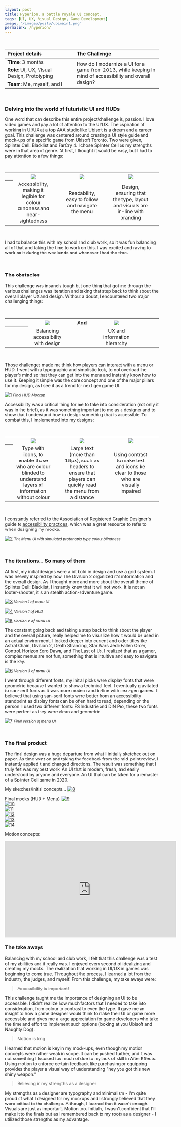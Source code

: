 ```yaml
---
layout: post
title: Hyperion, a battle royale UI concept.
tags: [UI, UX, Visual Design, Game Development]
image: '/images/posts/ubimain1.png'
permalink: /hyperion/
---
```


<br>

<table>
<colgroup>
<col width="40%" />
<col width="5%" />
<col width="55%" />
</colgroup>
<thead>
<tr align="left">
<th>Project details</th>
<th></th>
<th>The Challenge</th>
</tr>
</thead>
<tbody>
<tr>
<td markdown="span"><b>Time:</b> 3 months</td>
<td></td>
<td rowspan="3">How do I modernize a UI for a game from 2013, while keeping in mind of accessibility and overall design?</td>
</tr>
<tr>
<td markdown="span"><b>Role:</b> UI, UX, Visual Design, Prototyping</td>
<td></td>
</tr>
<tr>
<td markdown="span"><b>Team:</b> Me, myself, and I</td>
<td></td>
</tr>
</tbody>
</table>

<br>

### Delving into the world of futuristic UI and HUDs

One word that can describe this entire project/challenge is, passion. I love video games and pay a lot of attention to the UI/UX. The aspiration of working in UI/UX at a top AAA studio like Ubisoft is a dream and a career goal. This challenge was centered around creating a UI style guide and mock-ups of a specific game from Ubisoft Toronto. Two were given, Splinter Cell: Blacklist and FarCry 4. I chose Splinter Cell as my strengths were in that area of genre. At first, I thought it would be easy, but I had to pay attention to a few things:

<br>

<table>
    <colgroup>
<col width="5%" />        
<col width="26.66%" />
<col width="5%" />   
<col width="26.66%" />
<col width="5%" />   
<col width="26.66%" />
<col width="5%" />   
   </colgroup>
  <tr>
    <th align="center"></th>
    <th align="center"><img src="https://wilsontruong.com/images/posts/ubi1.png"></th>
    <th align="center"></th>
    <th align="center"><img src="https://wilsontruong.com/images/posts/ubi9.png"></th>
    <th align="center"></th>
    <th align="center"><img src="https://wilsontruong.com/images/posts/ubi3.png"></th>
    <th align="center"></th>
  </tr>
  <tr>
    <th align="center"></th>
    <td align="center">Accessibility, making it legible for colour blindness and near-sightedness</td>
    <td align="center"></td>
    <td align="center">Readability, easy to follow and navigate the menu</td>
    <td align="center"></td>
    <td align="center">Design, ensuring that the type, layout and visuals are in-line with branding</td>
    <td align="center"></td>
  </tr>
</table>

<br>    

I had to balance this with my school and club work, so it was fun balancing all of that and taking the time to work on this. I was excited and raving to work on it during the weekends and whenever I had the time.

<br>

### The obstacles

This challenge was insanely tough but one thing that got me through the various challenges was iteration and taking that step back to think about the overall player UX and design. Without a doubt, I encountered two major challenging things:

<br>

<table>
  <colgroup>
<col width="15%" />
<col width="25%" />
<col width="20%" />
<col width="25%" />
<col width="15%" />
</colgroup>
  <tr>
    <th align="center"></th>
    <th align="center"><img src="https://wilsontruong.com/images/posts/ubi6.png"></th>
    <th align="center"><b>And</b></th>
    <th align="center"><img src="https://wilsontruong.com/images/posts/ubi4.png"></th>
    <th align="center"></th>
  </tr>
  <tr>
    <th align="center"></th>
    <td align="center">Balancing accessibility with design</td>
    <td align="center"></td>
    <td align="center">UX and information hierarchy</td>
    <td align="center"></td>
  </tr>
</table>

<br>     
    
Those challenges made me think how players can interact with a menu or HUD. I went with a typographic and simplistic look, to not overload the player's mind so that they can get into the menu and instantly know how to use it. Keeping it simple was the core concept and one of the major pillars for my design, as I see it as a trend for next gen game UI.

[![1](/images/posts/ubi13.jpg)](https://wilsontruong.com/images/posts/ubi13.jpg)
<i style="font-size:12px;">Final HUD Mockup</i>

Accessibility was a critical thing for me to take into consideration (not only it was in the brief), as it was something important to me as a designer and to show that I understand how to design something that is accessible. To combat this, I implemented into my designs:

<br>

<table>
    <colgroup>
<col width="5%" />        
<col width="26.66%" />
<col width="5%" />   
<col width="26.66%" />
<col width="5%" />   
<col width="26.66%" />
<col width="5%" />   
   </colgroup>
  <tr>
    <th align="center"></th>
    <th align="center"><img src="https://wilsontruong.com/images/posts/ubi10.png"></th>
    <th align="center"></th>
    <th align="center"><img src="https://wilsontruong.com/images/posts/ubi12.png"></th>
    <th align="center"></th>
    <th align="center"><img src="https://wilsontruong.com/images/posts/ubi11.png"></th>
    <th align="center"></th>
  </tr>
  <tr>
    <th align="center"></th>
    <td align="center">Type with icons, to enable those who are colour blinded to understand layers of information without colour</td>
    <td align="center"></td>
    <td align="center">Large text (more than 18px), such as headers to ensure that players can quickly read the menu from a distance</td>
    <td align="center"></td>
    <td align="center">Using contrast to make text and icons be clear to those who are visually impaired</td>
    <td align="center"></td>
  </tr>
</table>

<br>  

I constantly referred to the Association of Registered Graphic Designer's guide to 
<a href="https://www.rgd.ca/resources/accessibility/access">accessibility practices</a>, which was a great resource to refer to when designing my mocks.

[![2](/images/posts/ubi15.png)](https://wilsontruong.com/images/posts/ubi15.png)
<i style="font-size:12px;">The Menu UI with simulated protanopia type colour blindness</i>

<br>

### The iterations... So many of them

At first, my initial designs were a bit bold in design and use a grid system. I was heavily inspired by how The Division 2 organized it's information and the overall design. As I thought more and more about the overall theme of Splinter Cell: Blacklist, I instantly knew that it will not work. It is not an looter-shooter, it is an stealth action-adventure game.

[![3](/images/posts/ubi20.png)](https://wilsontruong.com/images/posts/ubi20.png)
<i style="font-size:12px;">Version 1 of menu UI</i>

[![4](/images/posts/ubi19.png)](https://wilsontruong.com/images/posts/ubi19.png)
<i style="font-size:12px;">Version 1 of HUD</i>

[![5](/images/posts/ubi16.jpg)](https://wilsontruong.com/images/posts/ubi16.jpg)
<i style="font-size:12px;">Version 2 of menu UI</i>

The constant going back and taking a step back to think about the player and the overall picture, really helped me to visualize how it would be used in an actual environment. I looked deeper into current and older titles like Astral Chain, Division 2, Death Stranding, Star Wars Jedi: Fallen Order, Control, Horizon Zero Dawn, and The Last of Us. I realized that as a gamer, complex menus are not fun, something that is intuitive and easy to navigate is the key.

[![6](/images/posts/ubi17.jpg)](https://wilsontruong.com/images/posts/ubi17.jpg)
<i style="font-size:12px;">Version 3 of menu UI</i>

I went through different fonts, my initial picks were display fonts that were geometric because I wanted to show a technical feel. I eventually gravitated to san-serif fonts as it was more modern and in-line with next-gen games. I believed that using san-serif fonts were better from an accessibility standpoint as display fonts can be often hard to read, depending on the person. I used two different fonts: FS Industrie and DIN Pro, these two fonts were perfect as they were clean and geometric.

[![7](/images/posts/ubi14.jpg)](https://wilsontruong.com/images/posts/ubi14.jpg)
<i style="font-size:12px;">Final version of menu UI</i>

<br>

### The final product

The final design was a huge departure from what I initially sketched out on paper. As time went on and taking the feedback from the mid-point review, I instantly applied it and changed directions. The result was something that I truly felt was my best work. An UI that is modern, fresh, and easily understood by anyone and everyone. An UI that can be taken for a remaster of a Splinter Cell game in 2020.

My sketches/initial concepts...
[![8](/images/posts/ubi18.png)](https://wilsontruong.com/images/posts/ubi18.png)

Final mocks (HUD + Menu):
[![9](/images/posts/ubi13.jpg)](https://wilsontruong.com/images/posts/ubi13.jpg)
<br>
[![10](/images/posts/Critical-Hostile.jpg)](https://wilsontruong.com/images/posts/Critical-Hostile.jpg)
<br>
[![11](/images/posts/ubi14.jpg)](https://wilsontruong.com/images/posts/ubi14.jpg)
<br>
[![12](/images/posts/Equipped.jpg)](https://wilsontruong.com/images/posts/Equipped.jpg)
<br>
[![13](/images/posts/Purchase.jpg)](https://wilsontruong.com/images/posts/Purchase.jpg)
<br>
[![14](/images/posts/Unavailable.jpg)](https://wilsontruong.com/images/posts/Unavailable.jpg)

Motion concepts:
<iframe width="560" height="315" src="https://www.youtube.com/embed/_leTSX09NV0" frameborder="0" allow="accelerometer; autoplay; encrypted-media; gyroscope; picture-in-picture" allowfullscreen></iframe>

<br>

### The take aways

Balancing with my school and club work, I felt that this challenge was a test of my abilities and it really was. I enjoyed every second of idealizing and creating my mocks. The realization that working in UI/UX in games was beginning to come true. Throughout the process, I learned a lot from the industry, the judges, and myself. From this challenge, my take aways were:

> Accessibility is important!

This challenge taught me the importance of designing an UI to be accessible. I didn't realize how much factors that I needed to take into consideration, from colour to contrast to even the type. It gave me an insight to how a game designer would think to make their UI or game more accessible and gives me a large appreciation for game developers who take the time and effort to implement such options (looking at you Ubisoft and Naughty Dog).

> Motion is king

I learned that motion is key in my mock-ups, even though my motion concepts were rather weak in scope. It can be pushed further, and it was not something I focused too much of due to my lack of skill in After Effects. Using motion to enforce certain feedback like purchasing or equipping provides the player a visual way of understanding "hey you got this new shiny weapon."

> Believing in my strengths as a designer

My strengths as a designer are typography and minimalism - I'm quite proud of what I designed for my mockups and I strongly believed that they were critical to the challenge. Although, I learned that it wasn't enough. Visuals are just as important. Motion too. Initially, I wasn't confident that I'll make it to the finals but as I remembered back to my roots as a designer - I utilized those strengths as my advantage.

<br>

